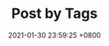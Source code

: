 ---
layout: tags
title:  "Post by Tags"
date:   2021-01-30 23:59:25 +0800
#categories: blog
#tags:
permalink: /tags/
author_profile: true 
published: true
---